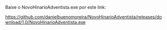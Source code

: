 Baixe o NovoHinarioAdventista.exe por este link:

https://github.com/danielbuenomoreira/NovoHinarioAdventista/releases/download/1.0/NovoHinarioAdventista.exe
